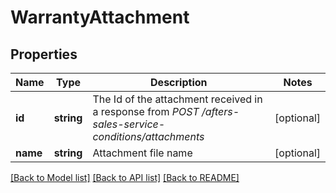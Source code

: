 # WarrantyAttachment

## Properties
Name | Type | Description | Notes
------------ | ------------- | ------------- | -------------
**id** | **string** | The Id of the attachment received in a response from *POST /afters-sales-service-conditions/attachments* | [optional] 
**name** | **string** | Attachment file name | [optional] 

[[Back to Model list]](../../README.md#documentation-for-models) [[Back to API list]](../../README.md#documentation-for-api-endpoints) [[Back to README]](../../README.md)

